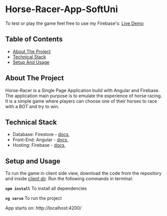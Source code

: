 # Horse-Racer-App-SoftUni
To test or play the game feel free to use my Firebase's: [Live Demo](https://horse-racer-e2e5b.web.app/)

## Table of Contents
- [About The Project](#about-the-project)
- [Technical Stack](#technical-stack)
- [Setup And Usage](#setup-and-usage)

## About The Project
Horse-Racer is a Single Page Application build with Angular and Firebase.
The application main purpose is to emulate the experience of horse racing. It is a simple game where players can choose one of their horses to race with a BOT and try to win.

## Technical Stack
- Database: Firestore - [docs](https://firebase.google.com/docs/firestore),
- Front-End: Angular - [docs](https://angular.io/docs),
- Hosting: Firebase - [docs](https://firebase.google.com/docs/hosting),

## Setup and Usage
To run the game in client side view, download the code from the repository and inside [client dir](https://github.com/KostaKostov15/Horse-Racer/tree/main/client).
Run the following commands in terminal:

**`
npm install
`** 
To install all dependencies


**`
ng serve
`**
To run the project


App starts on: http://localhost:4200/
